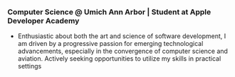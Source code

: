 ### Computer Science @ Umich Ann Arbor | Student at Apple Developer Academy

- Enthusiastic about both the art and science of software development, I am driven by a progressive passion for emerging technological advancements, especially in the convergence of computer science and aviation. Actively seeking opportunities to utilize my skills in practical settings



